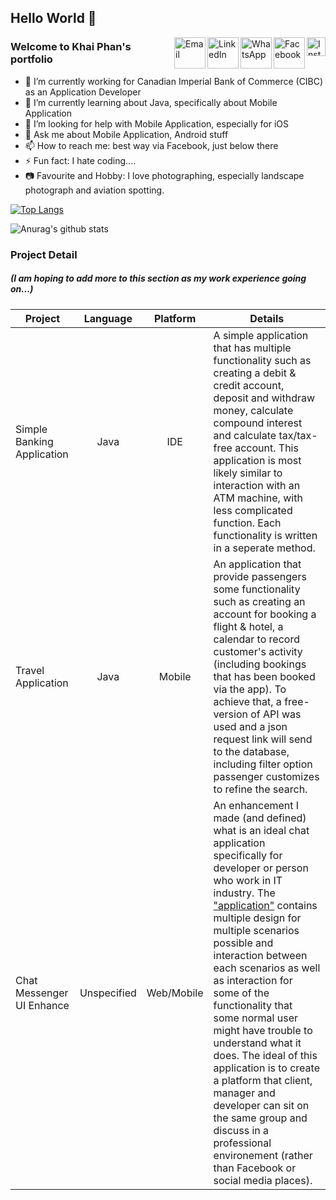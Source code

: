<!--
**phanthanhkhai480/phanthanhkhai480** is a ✨ _special_ ✨ repository because its `README.md` (this file) appears on your GitHub profile.
-->
## Hello World 👋

<a target="_blank" href="https://www.instagram.com/phanthanh.khai/">
  <img src='https://i.postimg.cc/5jC6V37P/unnamed.png' align="right" width=30 length=30 alt='Instagram'/>
</a>
<a target="_blank" href="https://www.facebook.com/phanthanh.khai.9">
  <img src='https://i.postimg.cc/Sjyv0Tx4/Facebook-Logo-2019.png' align="right" width=50 length=50 alt='Facebook'/>
</a>
<a target="_blank" href="https://api.whatsapp.com/send?phone=+14168240102">
  <img src='https://i.postimg.cc/0KPghPH1/social-whatsapp-circle-512.png' align="right" width=50 length=50 alt='WhatsApp'/>
</a>
<a target="_blank" href="https://www.linkedin.com/in/phanthanhkhai9/">
  <img src='https://i.postimg.cc/tYrTdMY4/social-linkedin-circle-512.png' align="right" width=50 length=50 alt='LinkedIn'/>
</a>
<a target="_blank" href="mailto:phanthanhkhai480@gmail.com">
  <img src='https://i.postimg.cc/vcSYxxN1/icon-email-material-design-512.png' align="right" width=50 length=50 alt='Email'/>
</a>

### Welcome to Khai Phan's portfolio


- 🔭 I’m currently working for Canadian Imperial Bank of Commerce (CIBC) as an Application Developer
- 🌱 I’m currently learning about Java, specifically about Mobile Application
- 🤔 I’m looking for help with Mobile Application, especially for iOS
- 💬 Ask me about Mobile Application, Android stuff
- 📫 How to reach me: best way via Facebook, just below there
- ⚡ Fun fact: I hate coding....
- 📷 Favourite and Hobby: I love photographing, especially landscape photograph and aviation spotting. 


[![Top Langs](https://github-readme-stats.vercel.app/api/top-langs/?username=phanthanhkhai480&layout=compact&show_icons=true&theme=dracula)](https://github.com/anuraghazra/github-readme-stats)

![Anurag's github stats](https://github-readme-stats.vercel.app/api?username=phanthanhkhai480&show_icons=true&theme=dracula)


### Project Detail
##### (I am hoping to add more to this section as my work experience going on...)

| Project                       | Language   | Platform | Details                         | 
| ----------------------------- |:----------:|:--------:|---------------------------------|
| Simple Banking Application    | Java       | IDE      | A simple application that has multiple functionality such as creating a debit & credit account, deposit and withdraw money, calculate compound interest and calculate tax/tax-free account. This application is most likely similar to interaction with an ATM machine, with less complicated function. Each functionality is written in a seperate method.  |
| Travel Application            | Java       | Mobile   | An application that provide passengers some functionality such as creating an account for booking a flight & hotel, a calendar to record customer's activity (including bookings that has been booked via the app). To achieve that, a free-version of API was used and a json request link will send to the database, including filter option passenger customizes to refine the search.   |
| Chat Messenger UI Enhance     | Unspecified| Web/Mobile | An enhancement I made (and defined) what is an ideal chat application specifically for developer or person who work in IT industry. The ["application"](https://www.figma.com/proto/RmQACSrr3ltHtxBclB5ZXN/BTH745-Prototype?node-id=101%3A140&scaling=min-zoom) contains multiple design for multiple scenarios possible and interaction between each scenarios as well as interaction for some of the functionality that some normal user might have trouble to understand what it does. The ideal of this application is to create a platform that client, manager and developer can sit on the same group and discuss in a professional environement (rather than Facebook or social media places).






